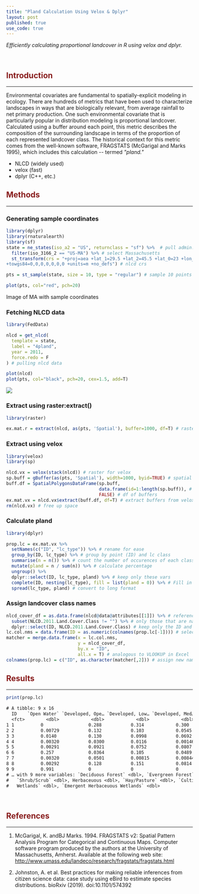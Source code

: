 ```yaml
---
title: "Pland Calculation Using Velox & Dplyr"
layout: post
published: true
use_code: true
---
```

<i>Efficiently calculating proportional landcover in R using velox and dplyr.</i>

<br>

## <span style="color:#881c1c">Introduction</span>
---
Environmental covariates are fundamental to spatially-explicit modeling in ecology. There are hundreds of metrics that have been used to characterize landscapes in ways that are biologically relevant, from average rainfall to net primary production. One such environmental covariate that is particularly popular in distribution modeling is proportional landcover. Calculated using a buffer around each point, this metric describes the composition of the surrounding landscape in terms of the proportion of each represented landcover class. The historical context for this metric comes from the well-known software, FRAGSTATS (McGarigal and Marks 1995), which includes this calculation -- termed <i>"pland."</i>

- NLCD (widely used)
- velox (fast)
- dplyr (C++, etc.)

## <span style="color:#881c1c">Methods</span>
---
### Generating sample coordinates

```r
library(dplyr)
library(rnaturalearth)
library(sf)
state = ne_states(iso_a2 = "US", returnclass = "sf") %>%  # pull admin. bounds. for US
  filter(iso_3166_2 == "US-MA") %>% # select Massachusetts
  st_transform(crs = "+proj=aea +lat_1=29.5 +lat_2=45.5 +lat_0=23 +lon_0=-96 +x_0=0 +y_0=0 +ellps=GRS80
+towgs84=0,0,0,0,0,0,0 +units=m +no_defs") # nlcd crs

pts = st_sample(state, size = 10, type = "regular") # sample 10 points in polygon

plot(pts, col="red", pch=20)
```

Image of MA with sample coordinates

### Fetching NLCD data

```r
library(FedData)

nlcd = get_nlcd(
  template = state,
  label = "4pland",
  year = 2011,
  force.redo = F
) # pulling nlcd data

plot(nlcd)
plot(pts, col="black", pch=20, cex=1.5, add=T)
```
<img src="{{ site.baseurl }}/images/nlcd_extract_pts.png">

### Extract using raster:extract()

```r
library(raster)

ex.mat.r = extract(nlcd, as(pts, 'Spatial'), buffer=1000, df=T) # raster extract
```

### Extract using velox

```r
library(velox)
library(sp)

nlcd.vx = velox(stack(nlcd)) # raster for velox
sp.buff = gBuffer(as(pts, 'Spatial'), width=1000, byid=TRUE) # spatial buffer, radius in meters
buff.df = SpatialPolygonsDataFrame(sp.buff,
                                   data.frame(id=1:length(sp.buff)), # set ids
                                   FALSE) # df of buffers
ex.mat.vx = nlcd.vx$extract(buff.df, df=T) # extract buffers from velox raster
rm(nlcd.vx) # free up space
```

### Calculate pland

```r
library(dplyr)

prop.lc = ex.mat.vx %>%
  setNames(c("ID", "lc_type")) %>% # rename for ease
  group_by(ID, lc_type) %>% # group by point (ID) and lc class 
  summarise(n = n()) %>% # count the number of occurences of each class
  mutate(pland = n / sum(n)) %>% # calculate percentage
  ungroup() %>%
  dplyr::select(ID, lc_type, pland) %>% # keep only these vars
  complete(ID, nesting(lc_type), fill = list(pland = 0)) %>% # Fill in implicit landcover 0s
  spread(lc_type, pland) # convert to long format
```

### Assign landcover class names

```r
nlcd_cover_df = as.data.frame(nlcd@data@attributes[[1]]) %>% # reference the name attributes
  subset(NLCD.2011.Land.Cover.Class != "") %>% # only those that are named
  dplyr::select(ID, NLCD.2011.Land.Cover.Class) # keep only the ID and the lc class name
lc.col.nms = data.frame(ID = as.numeric(colnames(prop.lc[-1]))) # select landcover classes
matcher = merge.data.frame(x = lc.col.nms,
                           y = nlcd_cover_df,
                           by.x = "ID",
                           all.x = T) # analogous to VLOOKUP in Excel
colnames(prop.lc) = c("ID", as.character(matcher[,2])) # assign new names
```

## <span style="color:#881c1c">Results</span>
---

```r
print(prop.lc)
```
```txt
# A tibble: 9 x 16
  ID    `Open Water` `Developed, Ope… `Developed, Low… `Developed, Med… `Developed, Hig… `Barren Land`
  <fct>        <dbl>            <dbl>            <dbl>            <dbl>            <dbl>         <dbl>
1 1          0                 0.288           0.314            0.300           0.0437         0.00175
2 2          0.00729           0.132           0.103            0.0545          0.00933        0      
3 3          0.0140            0.130           0.0998           0.0692          0.0131         0.00146
4 4          0.00320           0.0300          0.0116           0.00146         0              0      
5 5          0.00291           0.0921          0.0752           0.0807          0.0245         0      
6 6          0.257             0.0364          0.105            0.0489          0.000582       0.143  
7 7          0.00320           0.0501          0.00815          0.00844         0              0      
8 8          0.00292           0.128           0.151            0.0814          0.00787        0      
9 9          0.991             0               0                0               0              0.00437
# … with 9 more variables: `Deciduous Forest` <dbl>, `Evergreen Forest` <dbl>, `Mixed Forest` <dbl>,
#   `Shrub/Scrub` <dbl>, Herbaceuous <dbl>, `Hay/Pasture` <dbl>, `Cultivated Crops` <dbl>, `Woody
#   Wetlands` <dbl>, `Emergent Herbaceuous Wetlands` <dbl>
```

<br>

## <span style="color:#881c1c">References</span>
---
1. McGarigal, K. andBJ Marks. 1994. FRAGSTATS v2: Spatial Pattern Analysis Program for Categorical and Continuous Maps. Computer software program produced by the authors at the University of Massachusetts, Amherst. Available at the following web site: http://www.umass.edu/landeco/research/fragstats/fragstats.html

2. Johnston, A. et al. Best practices for making reliable inferences from citizen science data: case study using eBird to estimate species distributions. bioRxiv (2019). doi:10.1101/574392
